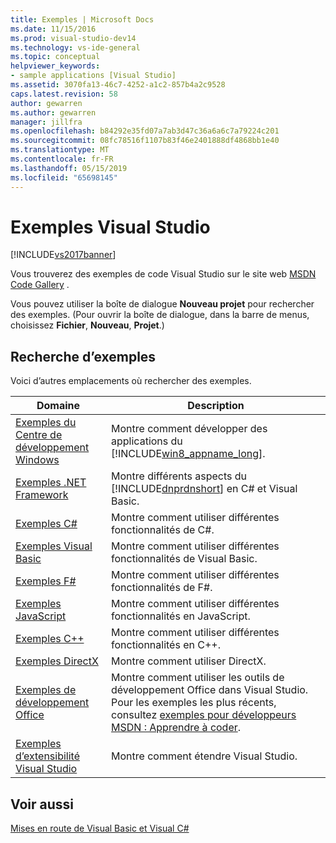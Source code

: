 ```yaml
---
title: Exemples | Microsoft Docs
ms.date: 11/15/2016
ms.prod: visual-studio-dev14
ms.technology: vs-ide-general
ms.topic: conceptual
helpviewer_keywords:
- sample applications [Visual Studio]
ms.assetid: 3070fa13-46c7-4252-a1c2-857b4a2c9528
caps.latest.revision: 58
author: gewarren
ms.author: gewarren
manager: jillfra
ms.openlocfilehash: b84292e35fd07a7ab3d47c36a6a6c7a79224c201
ms.sourcegitcommit: 08fc78516f1107b83f46e2401888df4868bb1e40
ms.translationtype: MT
ms.contentlocale: fr-FR
ms.lasthandoff: 05/15/2019
ms.locfileid: "65698145"
---
```

# <a name="visual-studio-samples"></a>Exemples Visual Studio
[!INCLUDE[vs2017banner](../includes/vs2017banner.md)]

Vous trouverez des exemples de code Visual Studio sur le site web [MSDN Code Gallery](http://go.microsoft.com/fwlink/?LinkID=127810) .

 Vous pouvez utiliser la boîte de dialogue **Nouveau projet** pour rechercher des exemples. (Pour ouvrir la boîte de dialogue, dans la barre de menus, choisissez **Fichier**, **Nouveau**, **Projet**.)

## <a name="finding-samples"></a>Recherche d’exemples
 Voici d’autres emplacements où rechercher des exemples.

|Domaine|Description|
|----------|-----------------|
|[Exemples du Centre de développement Windows](http://go.microsoft.com/fwlink/?LinkID=255278)|Montre comment développer des applications du [!INCLUDE[win8_appname_long](../includes/win8-appname-long-md.md)].|
|[Exemples .NET Framework](https://msdn.microsoft.com/177055f8-4a1f-43e7-aee6-995c196079b1)|Montre différents aspects du [!INCLUDE[dnprdnshort](../includes/dnprdnshort-md.md)] en C# et Visual Basic.|
|[Exemples C#](http://code.msdn.microsoft.com/site/search?f%5B0%5D.Type=ProgrammingLanguage&f%5B0%5D.Value=C%23&f%5B0%5D.Text=C%23)|Montre comment utiliser différentes fonctionnalités de C#.|
|[Exemples Visual Basic](http://code.msdn.microsoft.com/site/search?f%5B0%5D.Type=ProgrammingLanguage&f%5B0%5D.Value=VB&f%5B0%5D.Text=VB.NET)|Montre comment utiliser différentes fonctionnalités de Visual Basic.|
|[Exemples F#](http://code.msdn.microsoft.com/site/search?f%5B0%5D.Type=ProgrammingLanguage&f%5B0%5D.Value=F%23&f%5B0%5D.Text=F%23)|Montre comment utiliser différentes fonctionnalités de F#.|
|[Exemples JavaScript](http://code.msdn.microsoft.com/site/search?f%5B0%5D.Type=ProgrammingLanguage&f%5B0%5D.Value=JavaScript)|Montre comment utiliser différentes fonctionnalités en JavaScript.|
|[Exemples C++](http://code.msdn.microsoft.com/site/search?f%5B0%5D.Type=ProgrammingLanguage&f%5B0%5D.Value=C%2B%2B)|Montre comment utiliser différentes fonctionnalités en C++.|
|[Exemples DirectX](http://code.msdn.microsoft.com/site/search?query=DirectX&f%5B1%5D.Value=DirectX&f%5B1%5D.Type=SearchText&f%5B0%5D.Value=C%20%20&f%5B0%5D.Type=ProgrammingLanguage&f%5B0%5D.Text=Invalid%20Value&ac=2)|Montre comment utiliser DirectX.|
|[Exemples de développement Office](https://msdn.microsoft.com/library/9ebc7de2-59dd-414c-888b-7549d3c3543c)|Montre comment utiliser les outils de développement Office dans Visual Studio. Pour les exemples les plus récents, consultez [exemples pour développeurs MSDN : Apprendre à coder](http://go.microsoft.com/fwlink/?LinkID=248199).|
|[Exemples d’extensibilité Visual Studio](https://aka.ms/vs2015sdksamples)|Montre comment étendre Visual Studio.|

## <a name="see-also"></a>Voir aussi
 [Mises en route de Visual Basic et Visual C#](../ide/getting-started-with-visual-csharp-and-visual-basic.md)
